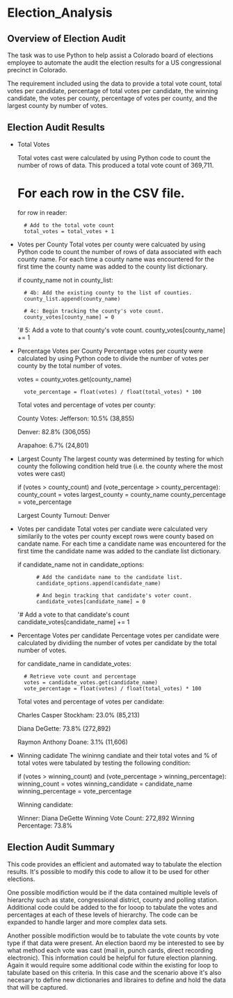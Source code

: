 # Election_Analysis

## Overview of Election Audit

The task was to use Python to help assist a Colorado board of elections employee to automate the audit the election results for a US congressional precinct in Colorado.  

The requirement included using the data to provide a total vote count, total votes per candidate, percentage of total votes per candidate, the winning candidate, the votes per county, percentage of votes per county, and the largest county by number of votes. 

## Election Audit Results

- Total Votes
    
    Total votes cast were calculated by using Python code to count the number of rows of data.   This produced a total vote count of 369,711.

    # For each row in the CSV file.
    for row in reader:

        # Add to the total vote count
        total_votes = total_votes + 1

- Votes per County
    Total votes per county were calcuated by using Python code to count the number of rows of data associated with each county name.  For each time a county name was encountered for the first time the county name was added to the county list dictionary.
    
    if county_name not in county_list:
            
        # 4b: Add the existing county to the list of counties.
        county_list.append(county_name)

        # 4c: Begin tracking the county's vote count.
        county_votes[county_name] = 0

    '# 5: Add a vote to that county's vote count.
    county_votes[county_name] += 1

- Percentage Votes per County
    Percentage votes per county were calculated by using Python code to divide the number of votes per county by the total number of votes.  
    
    votes = county_votes.get(county_name)
        
        vote_percentage = float(votes) / float(total_votes) * 100

    Total votes and percentage of votes per county:

    County Votes:
    Jefferson: 10.5% (38,855)

    Denver: 82.8% (306,055)

    Arapahoe: 6.7% (24,801)

- Largest County 
    The largest county was determined by testing for which county the following condition held true (i.e. the county where the most votes were cast)

    if (votes > county_count) and (vote_percentage > county_percentage):
             county_count = votes
             largest_county = county_name
             county_percentage = vote_percentage

    Largest County Turnout: Denver

- Votes per candidate
    Total votes per candiate were calculated very similarily to the votes per county except rows were county based on candate name.  For each time a candidate name was encountered for the first time the candidate name was added to the candiate list dictionary. 

    if candidate_name not in candidate_options:

            # Add the candidate name to the candidate list.
            candidate_options.append(candidate_name)

            # And begin tracking that candidate's voter count.
            candidate_votes[candidate_name] = 0

    '# Add a vote to that candidate's count
    candidate_votes[candidate_name] += 1

- Percentage Votes per candidate
    Percentage votes per candidate were calculated by dividiing the number of votes per candidate by the total number of votes. 

    for candidate_name in candidate_votes:

        # Retrieve vote count and percentage
        votes = candidate_votes.get(candidate_name)
        vote_percentage = float(votes) / float(total_votes) * 100

    Total votes and percentage of votes per candidate:

    Charles Casper Stockham: 23.0% (85,213)

    Diana DeGette: 73.8% (272,892)

    Raymon Anthony Doane: 3.1% (11,606)

- Winning cadidate 
    The wininng candiate and their total votes and % of total votes were tabulated by testing the following condition:

    if (votes > winning_count) and (vote_percentage > winning_percentage):
            winning_count = votes
            winning_candidate = candidate_name
            winning_percentage = vote_percentage

    Winning candidate:

    Winner: Diana DeGette
    Winning Vote Count: 272,892
    Winning Percentage: 73.8%

## Election Audit Summary

This code provides an efficient and automated way to tabulate the election results.  It's possible to modify this code to allow it to be used for other elections.  

One possible modifiction would be if the data contained multiple levels of hierarchy such as state, congressional district, county and polling station.  Additional code could be added to the for looop to tabulate the votes and percentages at each of these levels of hierarchy.  The code can be expanded to handle larger and more complex data sets. 

Another possible modifiction would be to tabulate the vote counts by vote type if that data were present.  An election baord my be interested to see by what method each vote was cast (mail in, punch cards, direct recording electronic).  This information could be helpful for future election planning.  Again it would require some additional code within the existing for loop to tabulate based on this criteria.  In this case and the scenario above it's also necesary to define new dictionaries and libraires to define and hold the data that will be captured.  